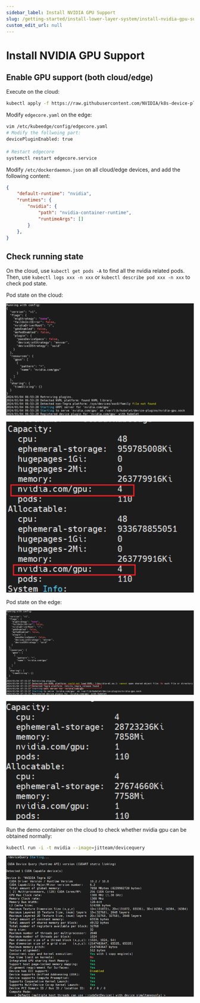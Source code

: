 ```yaml
---
sidebar_label: Install NVIDIA GPU Support
slug: /getting-started/install-lower-layer-system/install-nvidia-gpu-support
custom_edit_url: null
---
```


# Install NVIDIA GPU Support

## Enable GPU support (both cloud/edge)

Execute on the cloud:
```bash
kubectl apply -f https://raw.githubusercontent.com/NVIDIA/k8s-device-plugin/v0.13.0/nvidia-device-plugin.yml
```

Modify `edgecore.yaml` on the edge:
```bash
vim /etc/kubeedge/config/edgecore.yaml
# Modify the follwoing part:
devicePluginEnabled: true

# Restart edgecore
systemctl restart edgecore.service
```

Modify `/etc/dockerdaemon.json` on all cloud/edge devices, and add the following content:
```json
{
    "default-runtime": "nvidia",
    "runtimes": {
        "nvidia": {
            "path": "nvidia-container-runtime",
            "runtimeArgs": []
        }
    },
}
```

## Check running state

On the cloud, use `kubectl get pods -A` to find all the nvidia related pods. Then, use `kubectl logs xxx -n xxx` or `kubectl describe pod xxx -n xxx` to check pod state.

Pod state on the cloud:

![nvidia-plugin1.png](/img/install/nvidia-plugin1.png)

[//]: # (<img src="/img/install/nvidia-plugin1.png" alt="nvidia-plugin1.png" style="zoom:67%;" />)

![nvidia-plugin2.png](/img/install/nvidia-plugin2.png)

Pod state on the edge:

![nvidia-plugin3.png](/img/install/nvidia-plugin3.png)

![nvidia-plugin4.png](/img/install/nvidia-plugin4.png)


Run the demo container on the cloud to check whether nvidia gpu can be obtained normally:
```bash
kubectl run -i -t nvidia --image=jitteam/devicequery
```

![nvidia-plugin5.png](/img/install/nvidia-plugin5.png)

